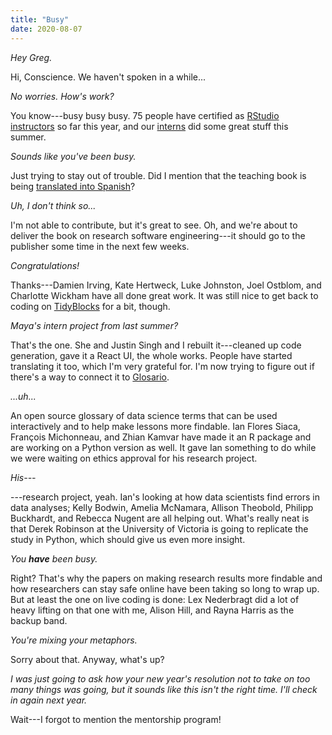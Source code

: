 ```yaml
---
title: "Busy"
date: 2020-08-07
---
```


*Hey Greg.*

Hi, Conscience. We haven't spoken in a while...

*No worries. How's work?*

You know---busy busy busy.
75 people have certified as [RStudio instructors](https://education.rstudio.com/trainers/) so far this year,
and our [interns](https://education.rstudio.com/tags/internship/) did some great stuff this summer.

*Sounds like you've been busy.*

Just trying to stay out of trouble.
Did I mention that the teaching book is being
[translated into Spanish](https://teachtogether.tech/es/index.html)?

*Uh, I don't think so...*

I'm not able to contribute, but it's great to see.
Oh, and we're about to deliver the book on research software engineering---it should
go to the publisher some time in the next few weeks.

*Congratulations!*

Thanks---Damien Irving, Kate Hertweck, Luke Johnston, Joel Ostblom, and Charlotte Wickham have all done great work.
It was still nice to get back to coding on [TidyBlocks](https://tidyblocks.tech) for a bit, though.

*Maya's intern project from last summer?*

That's the one.
She and Justin Singh and I rebuilt it---cleaned up code generation,
gave it a React UI,
the whole works.
People have started translating it too, which I'm very grateful for.
I'm now trying to figure out if there's a way to connect it to [Glosario](https://carpentries.github.io/glosario/).

*...uh...*

An open source glossary of data science terms
that can be used interactively and to help make lessons more findable.
Ian Flores Siaca, François Michonneau, and Zhian Kamvar have made it an R package
and are working on a Python version as well.
It gave Ian something to do while we were waiting on ethics approval for his research project.

*His---*

---research project, yeah.
Ian's looking at how data scientists find errors in data analyses;
Kelly Bodwin, Amelia McNamara, Allison Theobold, Philipp Buckhardt, and Rebecca Nugent are all helping out.
What's really neat is that Derek Robinson at the University of Victoria is going to replicate the study in Python,
which should give us even more insight.

*You <b>have</b> been busy.*

Right?
That's why the papers on making research results more findable
and how researchers can stay safe online have been taking so long to wrap up.
But at least the one on live coding is done:
Lex Nederbragt did a lot of heavy lifting on that one with me, Alison Hill, and Rayna Harris as the backup band.

*You're mixing your metaphors.*

Sorry about that.
Anyway,
what's up?

*I was just going to ask how your new year's resolution not to take on too many things was going,
but it sounds like this isn't the right time.
I'll check in again next year.*

Wait---I forgot to mention the mentorship program!
